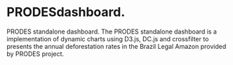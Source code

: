 # PRODESdashboard.
PRODES standalone dashboard.
The PRODES standalone dashboard is a implementation of dynamic charts using D3.js, DC.js and crossfilter to presents the annual deforestation rates in the Brazil Legal Amazon provided by PRODES project.
